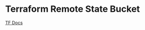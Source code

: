 # Terraform Remote State Bucket

[TF Docs](https://developer.hashicorp.com/terraform/language/settings/backends/s3)